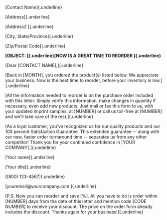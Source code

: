 [Contact Name]{.underline}

[Address]{.underline}

[Address2 ]{.underline}

[City, State/Province]{.underline}

[Zip/Postal Code]{.underline}

**[OBJECT: ]{.underline}[NOW IS A GREAT TIME TO REORDER ]{.underline}**

[Dear \[CONTACT NAME\],]{.underline}

[Back in \[MONTH\], you ordered the product(s) listed below. We
appreciate your business. Now is the best time to reorder, before your
inventory is low.]{.underline}

[All the information needed to reorder is on the purchase order included
with this letter. Simply verify this information, make changes in
quantity if necessary, even add new products. Just mail or fax this form
to us, with your updated imprint samples, at \[NUMBER\] or call us
toll-free at \[NUMBER\] and we'll take care of the rest.]{.underline}

[As a loyal customer, you've recognized us for our quality products and
our 100 percent Satisfaction Guarantee. This extended guarantee -- along
with our new, faster order turnaround time -- separates us from any
other competitor! Thank you for your continued confidence in \[YOUR
COMPANY\].]{.underline}

[Your name]{.underline}

[Your title]{.underline}

[(800) 123-4567]{.underline}

[youremail\@yourcompany.com ]{.underline}

[P.S. Now you can reorder and save \[%\]. All you have to do is order
within \[NUMBER\] days from the date of this letter and mention code
\[CODE NUMBER\] to receive your discount. The price on the order form
already includes the discount. Thanks again for your
business!]{.underline}
